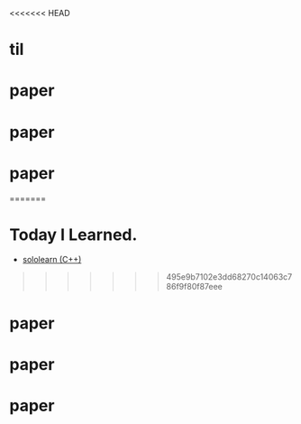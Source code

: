 <<<<<<< HEAD
# til
# paper
# paper
# paper
=======
# Today I Learned. 
* [sololearn (C++)](https://www.sololearn.com/Play/CPlusPlus#)
>>>>>>> 495e9b7102e3dd68270c14063c786f9f80f87eee
# paper
# paper
# paper
